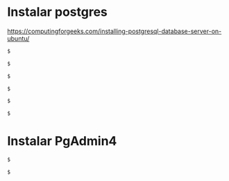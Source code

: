 # Instalar postgres

https://computingforgeeks.com/installing-postgresql-database-server-on-ubuntu/

```bash
$ 
```

```bash
$ 
```

```bash
$ 
```

```bash
$ 
```



```bash
$ 
```



```bash
$ 
```

# Instalar PgAdmin4


```bash
$ 
```



```bash
$ 
```
